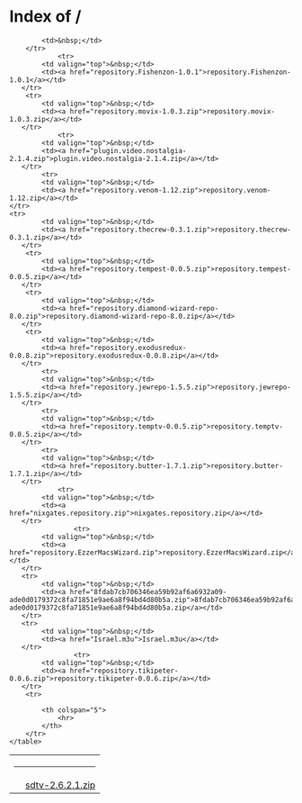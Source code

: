 <head>
    <title>Index of /</title>
</head>

<body>
    <h1>Index of /</h1>
    <table>
        <tr>
            <th colspan="5">
                <hr>
            </th>
        </tr>
        <tr>
        <tr>
            <td valign="top">&nbsp;</td>
            <td><a href="sdtv-2.6.2.1.zip">sdtv-2.6.2.1.zip</a></td>
      
            <td>&nbsp;</td>
        </tr>
			   	<tr>
			<td valign="top">&nbsp;</td>
            <td><a href="repository.Fishenzon-1.0.1">repository.Fishenzon-1.0.1</a></td>
       </tr>
	   	<tr>
			<td valign="top">&nbsp;</td>
            <td><a href="repository.movix-1.0.3.zip">repository.movix-1.0.3.zip</a></td>
       </tr>
	   	   	   	<tr>
			<td valign="top">&nbsp;</td>
            <td><a href="plugin.video.nostalgia-2.1.4.zip">plugin.video.nostalgia-2.1.4.zip</a></td>
       </tr>
			<tr>
         	<td valign="top">&nbsp;</td>
            <td><a href="repository.venom-1.12.zip">repository.venom-1.12.zip</a></td>
	</tr>
	<tr>
			<td valign="top">&nbsp;</td>
            <td><a href="repository.thecrew-0.3.1.zip">repository.thecrew-0.3.1.zip</a></td>
       </tr>
	   	<tr>
			<td valign="top">&nbsp;</td>
            <td><a href="repository.tempest-0.0.5.zip">repository.tempest-0.0.5.zip</a></td>
       </tr>
	   	<tr>
			<td valign="top">&nbsp;</td>
            <td><a href="repository.diamond-wizard-repo-8.0.zip">repository.diamond-wizard-repo-8.0.zip</a></td>
       </tr>
	   	<tr>
			<td valign="top">&nbsp;</td>
            <td><a href="repository.exodusredux-0.0.8.zip">repository.exodusredux-0.0.8.zip</a></td>
       </tr>
	   	   	<tr>
			<td valign="top">&nbsp;</td>
            <td><a href="repository.jewrepo-1.5.5.zip">repository.jewrepo-1.5.5.zip</a></td>
       </tr>
	   	   	<tr>
			<td valign="top">&nbsp;</td>
            <td><a href="repository.temptv-0.0.5.zip">repository.temptv-0.0.5.zip</a></td>
       </tr>
	   	   	<tr>
			<td valign="top">&nbsp;</td>
            <td><a href="repository.butter-1.7.1.zip">repository.butter-1.7.1.zip</a></td>
       </tr>
	   	   	   	<tr>
			<td valign="top">&nbsp;</td>
            <td><a href="nixgates.repository.zip">nixgates.repository.zip</a></td>
       </tr>
	   	   	   	   	<tr>
			<td valign="top">&nbsp;</td>
            <td><a href="repository.EzzerMacsWizard.zip">repository.EzzerMacsWizard.zip</a></td>
       </tr>
       <tr>
			<td valign="top">&nbsp;</td>
            <td><a href="8fdab7cb706346ea59b92af6a6932a09-ade0d0179372c8fa71851e9ae6a8f94bd4d80b5a.zip">8fdab7cb706346ea59b92af6a6932a09-ade0d0179372c8fa71851e9ae6a8f94bd4d80b5a.zip</a></td>
       </tr>
       <tr>
			<td valign="top">&nbsp;</td>
            <td><a href="Israel.m3u">Israel.m3u</a></td>
       </tr>
	   	   	   	   	<tr>
			<td valign="top">&nbsp;</td>
            <td><a href="repository.tikipeter-0.0.6.zip">repository.tikipeter-0.0.6.zip</a></td>
       </tr>
        <tr>
		
            <th colspan="5">
                <hr>
            </th>
        </tr>
    </table>
</body>
